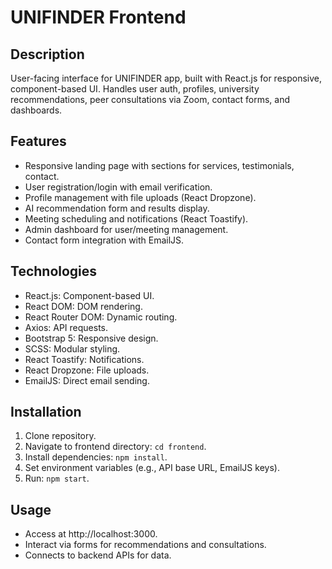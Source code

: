 # UNIFINDER Frontend

## Description
User-facing interface for UNIFINDER app, built with React.js for responsive, component-based UI. Handles user auth, profiles, university recommendations, peer consultations via Zoom, contact forms, and dashboards.

## Features
- Responsive landing page with sections for services, testimonials, contact.
- User registration/login with email verification.
- Profile management with file uploads (React Dropzone).
- AI recommendation form and results display.
- Meeting scheduling and notifications (React Toastify).
- Admin dashboard for user/meeting management.
- Contact form integration with EmailJS.

## Technologies
- React.js: Component-based UI.
- React DOM: DOM rendering.
- React Router DOM: Dynamic routing.
- Axios: API requests.
- Bootstrap 5: Responsive design.
- SCSS: Modular styling.
- React Toastify: Notifications.
- React Dropzone: File uploads.
- EmailJS: Direct email sending.

## Installation
1. Clone repository.
2. Navigate to frontend directory: `cd frontend`.
3. Install dependencies: `npm install`.
4. Set environment variables (e.g., API base URL, EmailJS keys).
5. Run: `npm start`.

## Usage
- Access at http://localhost:3000.
- Interact via forms for recommendations and consultations.
- Connects to backend APIs for data.
